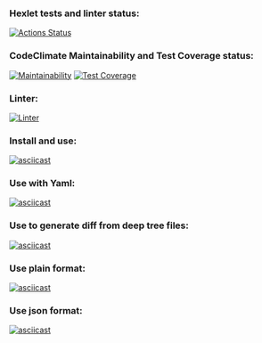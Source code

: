 ### Hexlet tests and linter status:
[![Actions Status](https://github.com/DrMarkes/frontend-project-lvl2/workflows/hexlet-check/badge.svg)](https://github.com/DrMarkes/frontend-project-lvl2/actions)

### CodeClimate Maintainability and Test Coverage status:
[![Maintainability](https://api.codeclimate.com/v1/badges/03e52133e338cf152572/maintainability)](https://codeclimate.com/github/DrMarkes/frontend-project-lvl2/maintainability) [![Test Coverage](https://api.codeclimate.com/v1/badges/03e52133e338cf152572/test_coverage)](https://codeclimate.com/github/DrMarkes/frontend-project-lvl2/test_coverage)

### Linter:
[![Linter](https://github.com/DrMarkes/frontend-project-lvl2/actions/workflows/linter.yml/badge.svg)](https://github.com/DrMarkes/frontend-project-lvl2/actions/workflows/linter.yml)

### Install and use:
[![asciicast](https://asciinema.org/a/RgI9LqzafOLuQ5AjwKnvxcgwR.svg)](https://asciinema.org/a/RgI9LqzafOLuQ5AjwKnvxcgwR)

### Use with Yaml:
[![asciicast](https://asciinema.org/a/091nSX1YhxV7VdOyTRQVWiXQO.svg)](https://asciinema.org/a/091nSX1YhxV7VdOyTRQVWiXQO)

### Use to generate diff from deep tree files:
[![asciicast](https://asciinema.org/a/467548.svg)](https://asciinema.org/a/467548)

### Use plain format:
[![asciicast](https://asciinema.org/a/467816.svg)](https://asciinema.org/a/467816)

### Use json format:
[![asciicast](https://asciinema.org/a/3CsTPqrSBy00SaiL4Nd5nvykU.svg)](https://asciinema.org/a/3CsTPqrSBy00SaiL4Nd5nvykU)
